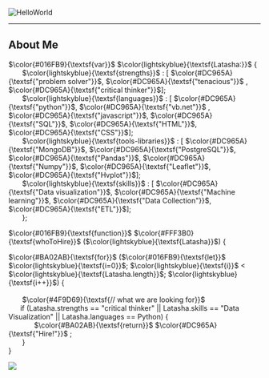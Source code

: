 ![HelloWorld](https://github.com/Latashajd40/Latashajd40/assets/97650423/7dd06ec2-657f-4d03-9d0f-ea0bdce2b42e) 

<hr>
<h2>About Me</h2>

$\color{#016FB9}{\textsf{var}}$ $\color{lightskyblue}{\textsf{Latasha:}}$ { <br>
&nbsp;&nbsp;&nbsp;&nbsp;&nbsp;&nbsp; $\color{lightskyblue}{\textsf{strengths}}$ : [ $\color{#DC965A}{\textsf{"problem solver"}}$, $\color{#DC965A}{\textsf{"tenacious"}}$ , $\color{#DC965A}{\textsf{"critical thinker"}}$];<br>
&nbsp;&nbsp;&nbsp;&nbsp;&nbsp;&nbsp; $\color{lightskyblue}{\textsf{languages}}$ : [ $\color{#DC965A}{\textsf{"python"}}$, $\color{#DC965A}{\textsf{"vb.net"}}$ , $\color{#DC965A}{\textsf{"javascript"}}$, $\color{#DC965A}{\textsf{"SQL"}}$, $\color{#DC965A}{\textsf{"HTML"}}$, $\color{#DC965A}{\textsf{"CSS"}}$];<br>
&nbsp;&nbsp;&nbsp;&nbsp;&nbsp;&nbsp; $\color{lightskyblue}{\textsf{tools-libraries}}$ : [ $\color{#DC965A}{\textsf{"MongoDB"}}$, $\color{#DC965A}{\textsf{"PostgreSQL"}}$, $\color{#DC965A}{\textsf{"Pandas"}}$, $\color{#DC965A}{\textsf{"Numpy"}}$, $\color{#DC965A}{\textsf{"Leaflet"}}$, $\color{#DC965A}{\textsf{"Hvplot"}}$];<br>
&nbsp;&nbsp;&nbsp;&nbsp;&nbsp;&nbsp; $\color{lightskyblue}{\textsf{skills}}$ : [ $\color{#DC965A}{\textsf{"Data visualization"}}$, $\color{#DC965A}{\textsf{"Machine learning"}}$, $\color{#DC965A}{\textsf{"Data Collection"}}$, $\color{#DC965A}{\textsf{"ETL"}}$];<br>
&nbsp;&nbsp;&nbsp;&nbsp;&nbsp;&nbsp; };

$\color{#016FB9}{\textsf{function}}$ $\color{#FFF3B0}{\textsf{whoToHire}}$ ($\color{lightskyblue}{\textsf{Latasha}}$) {<br>

$\color{#BA02AB}{\textsf{for}}$ ($\color{#016FB9}{\textsf{let}}$ $\color{lightskyblue}{\textsf{i=0}}$; $\color{lightskyblue}{\textsf{i}}$ < $\color{lightskyblue}{\textsf{Latasha.length}}$; $\color{lightskyblue}{\textsf{i++}}$) { <br><br>
&nbsp;&nbsp;&nbsp;&nbsp;&nbsp;&nbsp; $\color{#4F9D69}{\textsf{// what we are looking for}}$ <br>
&nbsp;&nbsp;&nbsp;&nbsp;&nbsp;&nbsp;if (Latasha.strengths == "critical thinker" || Latasha.skills == "Data Visualization" || Latasha.languages == Python) { <br>
&nbsp;&nbsp;&nbsp;&nbsp;&nbsp;&nbsp;&nbsp;&nbsp;&nbsp;&nbsp;&nbsp;&nbsp; $\color{#BA02AB}{\textsf{return}}$ $\color{#DC965A}{\textsf{"Hire!"}}$</b> ; <br>
&nbsp;&nbsp;&nbsp;&nbsp;&nbsp;&nbsp; } <br>
}

<div id="badges">
<a href="https://www.linkedin.com/in/latasha-jones-nc/"><img src="https://img.shields.io/badge/LinkedIn-blue?logo=linkedin&logoColor=white&style=for-the-badge"><a/>
</div>

